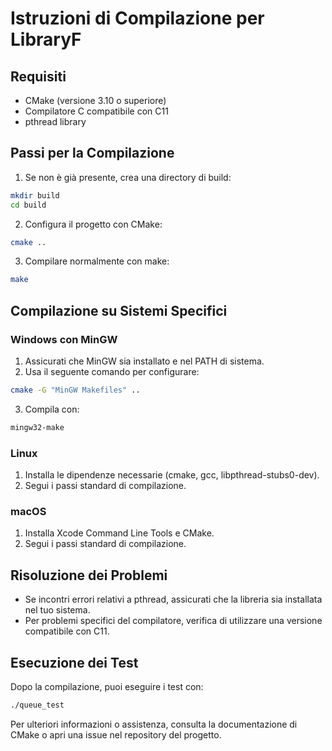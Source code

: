 # Istruzioni di Compilazione per LibraryF

## Requisiti

- CMake (versione 3.10 o superiore)
- Compilatore C compatibile con C11
- pthread library

## Passi per la Compilazione

1. Se non è già presente, crea una directory di build:

```bash
mkdir build 
cd build
```

2. Configura il progetto con CMake:

```bash
cmake ..
```

3. Compilare normalmente con make:

```bash
make
```

## Compilazione su Sistemi Specifici

### Windows con MinGW

1. Assicurati che MinGW sia installato e nel PATH di sistema.
2. Usa il seguente comando per configurare:

```bash
cmake -G "MinGW Makefiles" ..
```

3. Compila con:

```bash
mingw32-make
```


### Linux

1. Installa le dipendenze necessarie (cmake, gcc, libpthread-stubs0-dev).
2. Segui i passi standard di compilazione.

### macOS

1. Installa Xcode Command Line Tools e CMake.
2. Segui i passi standard di compilazione.

## Risoluzione dei Problemi

- Se incontri errori relativi a pthread, assicurati che la libreria sia installata nel tuo sistema.
- Per problemi specifici del compilatore, verifica di utilizzare una versione compatibile con C11.

## Esecuzione dei Test

Dopo la compilazione, puoi eseguire i test con:

```bash
./queue_test
```


Per ulteriori informazioni o assistenza, consulta la documentazione di CMake o apri una issue nel repository del progetto.
